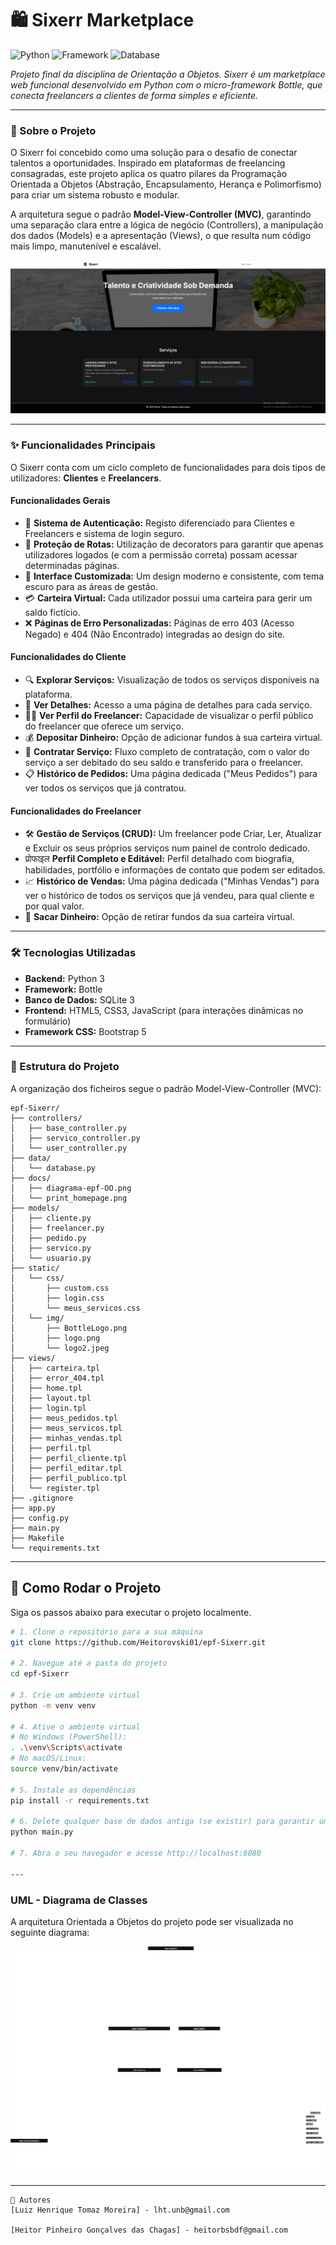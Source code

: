 # 🛍️ Sixerr Marketplace

![Python](https://img.shields.io/badge/Python-3.11+-blue.svg)
![Framework](https://img.shields.io/badge/Framework-Bottle-green.svg)
![Database](https://img.shields.io/badge/Database-SQLite-blue.svg)

*Projeto final da disciplina de Orientação a Objetos. Sixerr é um marketplace web funcional desenvolvido em Python com o micro-framework Bottle, que conecta freelancers a clientes de forma simples e eficiente.*

---

### 📝 Sobre o Projeto

O Sixerr foi concebido como uma solução para o desafio de conectar talentos a oportunidades. Inspirado em plataformas de freelancing consagradas, este projeto aplica os quatro pilares da Programação Orientada a Objetos (Abstração, Encapsulamento, Herança e Polimorfismo) para criar um sistema robusto e modular.

A arquitetura segue o padrão **Model-View-Controller (MVC)**, garantindo uma separação clara entre a lógica de negócio (Controllers), a manipulação dos dados (Models) e a apresentação (Views), o que resulta num código mais limpo, manutenível e escalável.

![Homepage do Sixerr](docs/print_homepage.png)

---

### ✨ Funcionalidades Principais

O Sixerr conta com um ciclo completo de funcionalidades para dois tipos de utilizadores: **Clientes** e **Freelancers**.

#### **Funcionalidades Gerais**
* 👤 **Sistema de Autenticação:** Registo diferenciado para Clientes e Freelancers e sistema de login seguro.
* 🔐 **Proteção de Rotas:** Utilização de decorators para garantir que apenas utilizadores logados (e com a permissão correta) possam acessar determinadas páginas.
* 🎨 **Interface Customizada:** Um design moderno e consistente, com tema escuro para as áreas de gestão.
* 💳 **Carteira Virtual:** Cada utilizador possui uma carteira para gerir um saldo fictício.
* ❌ **Páginas de Erro Personalizadas:** Páginas de erro 403 (Acesso Negado) e 404 (Não Encontrado) integradas ao design do site.

#### **Funcionalidades do Cliente**
* 🔍 **Explorar Serviços:** Visualização de todos os serviços disponíveis na plataforma.
* 📄 **Ver Detalhes:** Acesso a uma página de detalhes para cada serviço.
* 👨‍💻 **Ver Perfil do Freelancer:** Capacidade de visualizar o perfil público do freelancer que oferece um serviço.
* 💰 **Depositar Dinheiro:** Opção de adicionar fundos à sua carteira virtual.
* 🛒 **Contratar Serviço:** Fluxo completo de contratação, com o valor do serviço a ser debitado do seu saldo e transferido para o freelancer.
* 📋 **Histórico de Pedidos:** Uma página dedicada ("Meus Pedidos") para ver todos os serviços que já contratou.

#### **Funcionalidades do Freelancer**
* 🛠️ **Gestão de Serviços (CRUD):** Um freelancer pode Criar, Ler, Atualizar e Excluir os seus próprios serviços num painel de controlo dedicado.
* प्रोफाइल **Perfil Completo e Editável:** Perfil detalhado com biografia, habilidades, portfólio e informações de contato que podem ser editados.
* 📈 **Histórico de Vendas:** Uma página dedicada ("Minhas Vendas") para ver o histórico de todos os serviços que já vendeu, para qual cliente e por qual valor.
* 💸 **Sacar Dinheiro:** Opção de retirar fundos da sua carteira virtual.

---

### 🛠️ Tecnologias Utilizadas

* **Backend:** Python 3
* **Framework:** Bottle
* **Banco de Dados:** SQLite 3
* **Frontend:** HTML5, CSS3, JavaScript (para interações dinâmicas no formulário)
* **Framework CSS:** Bootstrap 5

---

### 📂 Estrutura do Projeto

A organização dos ficheiros segue o padrão Model-View-Controller (MVC):

```
epf-Sixerr/
├── controllers/
│   ├── base_controller.py
│   ├── servico_controller.py
│   └── user_controller.py
├── data/
│   └── database.py
├── docs/
│   ├── diagrama-epf-OO.png
│   └── print_homepage.png
├── models/
│   ├── cliente.py
│   ├── freelancer.py
│   ├── pedido.py
│   ├── servico.py
│   └── usuario.py
├── static/
│   └── css/
│       ├── custom.css
│       ├── login.css
│       └── meus_servicos.css
│   └── img/
│       ├── BottleLogo.png
│       ├── logo.png
│       └── logo2.jpeg
├── views/
│   ├── carteira.tpl
│   ├── error_404.tpl
│   ├── home.tpl
│   ├── layout.tpl
│   ├── login.tpl
│   ├── meus_pedidos.tpl
│   ├── meus_servicos.tpl
│   ├── minhas_vendas.tpl
│   ├── perfil.tpl
│   ├── perfil_cliente.tpl
│   ├── perfil_editar.tpl
│   ├── perfil_publico.tpl
│   └── register.tpl
├── .gitignore
├── app.py
├── config.py
├── main.py
├── Makefile
└── requirements.txt
```
---

## 🚀 Como Rodar o Projeto

Siga os passos abaixo para executar o projeto localmente.

```bash
# 1. Clone o repositório para a sua máquina
git clone https://github.com/Heitorovski01/epf-Sixerr.git

# 2. Navegue até a pasta do projeto
cd epf-Sixerr

# 3. Crie um ambiente virtual
python -m venv venv

# 4. Ative o ambiente virtual
# No Windows (PowerShell):
. .\venv\Scripts\activate
# No macOS/Linux:
source venv/bin/activate

# 5. Instale as dependências
pip install -r requirements.txt

# 6. Delete qualquer base de dados antiga (se existir) para garantir uma estrutura limpa e execute a aplicação. O banco será criado automaticamente.
python main.py

# 7. Abra o seu navegador e acesse http://localhost:8080

---
```

### UML - Diagrama de Classes

A arquitetura Orientada a Objetos do projeto pode ser visualizada no seguinte diagrama:

![Diagrama de Classes](docs/diagrama_classes.png)

---
```
👥 Autores
[Luiz Henrique Tomaz Moreira] - lht.unb@gmail.com

[Heitor Pinheiro Gonçalves das Chagas] - heitorbsbdf@gmail.com
```